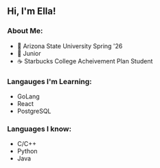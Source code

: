 ## Hi, I'm Ella!

### About Me:

+ 🔱 Arizona State University Spring '26
+ 📖 Junior
+ ☕ Starbucks College Acheivement Plan Student

### Langauges I'm Learning: 
+ GoLang
+ React
+ PostgreSQL

### Languages I know: 
+ C/C++
+ Python
+ Java
  

